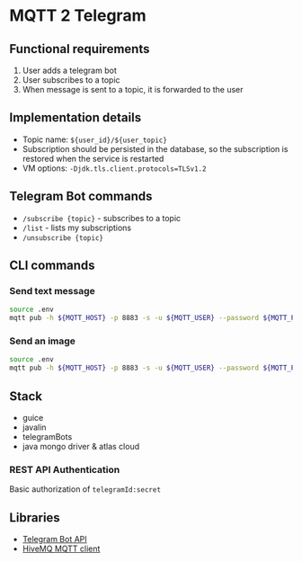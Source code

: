 # MQTT 2 Telegram

## Functional requirements
1. User adds a telegram bot
2. User subscribes to a topic
3. When message is sent to a topic, it is forwarded to the user

## Implementation details

- Topic name: `${user_id}/${user_topic}`
- Subscription should be persisted in the database, so the subscription is restored when the service is restarted
- VM options: `-Djdk.tls.client.protocols=TLSv1.2`

## Telegram Bot commands
- `/subscribe {topic}` - subscribes to a topic
- `/list` - lists my subscriptions
- `/unsubscribe {topic}`

## CLI commands

### Send text message

```bash
source .env
mqtt pub -h ${MQTT_HOST} -p 8883 -s -u ${MQTT_USER} --password ${MQTT_PASSWORD} -t '79079907/binance' -m 'Hello world'
```

### Send an image

```bash
source .env
mqtt pub -h ${MQTT_HOST} -p 8883 -s -u ${MQTT_USER} --password ${MQTT_PASSWORD} -t '79079907/qotd' -m:file ~/tmp/img.jpeg -ct 'image:img.jpeg'
```

## Stack
- guice
- javalin
- telegramBots
- java mongo driver & atlas cloud

### REST API Authentication

Basic authorization of `telegramId:secret`

## Libraries
- [Telegram Bot API](https://github.com/rubenlagus/TelegramBots)
- [HiveMQ MQTT client](https://github.com/hivemq/hivemq-mqtt-client)

